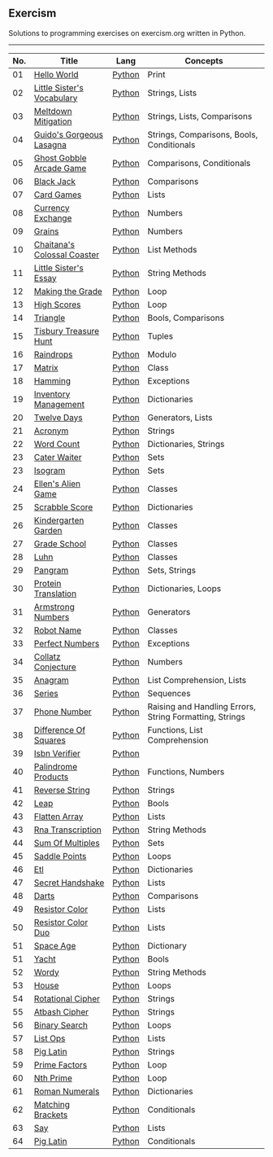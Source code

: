 <h2>Exercism</h2>
Solutions to programming exercises on exercism.org written in Python. 

---

| No. | Title | Lang | Concepts |
| --- | --- | --- | --- |
| 01 | [Hello World](https://exercism.org/tracks/python/exercises/hello-world/) | [Python](https://github.com/ARS-Technica/Exercism-Python-Solutions/tree/main/Hello%20World) | Print | 
| 02 | [Little Sister's Vocabulary](https://exercism.org/tracks/python/exercises/little-sisters-vocab) | [Python](https://github.com/ARS-Technica/Exercism-Python-Solutions/tree/main/Little%20Sister's%20Vocabulary) | Strings, Lists | 
| 03 | [Meltdown Mitigation](https://exercism.org/tracks/python/exercises/meltdown-mitigation) | [Python](https://github.com/ARS-Technica/Exercism-Python-Solutions/tree/main/Meltdown%20Mitigation) | Strings, Lists, Comparisons | 
| 04 | [Guido's Gorgeous Lasagna](https://exercism.org/tracks/python/exercises/guidos-gorgeous-lasagna) | [Python](https://github.com/ARS-Technica/Exercism-Python-Solutions/tree/main/Guido's%20Gorgeous%20Lasagna) | Strings, Comparisons, Bools, Conditionals  | 
| 05 | [Ghost Gobble Arcade Game](https://exercism.org/tracks/python/exercises/ghost-gobble-arcade-game) | [Python](https://github.com/ARS-Technica/Exercism-Python-Solutions/tree/main/Ghost%20Gobble%20Arcade%20Game) | Comparisons, Conditionals  | 
| 06 | [Black Jack](https://exercism.org/tracks/python/exercises/black-jack) | [Python](https://github.com/ARS-Technica/Exercism-Python-Solutions/tree/main/Black%20Jack) | Comparisons | 
| 07 | [Card Games](https://exercism.org/tracks/python/exercises/card-games) | [Python](https://github.com/ARS-Technica/Exercism-Python-Solutions/tree/main/Card%20Games) | Lists | 
| 08 | [Currency Exchange](https://exercism.org/tracks/python/exercises/currency-exchange) | [Python](https://github.com/ARS-Technica/Exercism-Python-Solutions/tree/main/Currency%20Exchange) | Numbers | 
| 09 | [Grains](https://exercism.org/tracks/python/exercises/grains) | [Python](https://github.com/ARS-Technica/Exercism-Python-Solutions/tree/main/Grains) | Numbers | 
| 10 | [Chaitana's Colossal Coaster](https://exercism.org/tracks/python/exercises/chaitanas-colossal-coaster) | [Python](https://github.com/ARS-Technica/Exercism-Python-Solutions/tree/main/Chaitana's%20Colossal%20Coaster) | List Methods | 
| 11 | [Little Sister's Essay](https://exercism.org/tracks/python/exercises/little-sisters-essay) | [Python](https://github.com/ARS-Technica/Exercism-Python-Solutions/tree/main/Little%20Sister's%20Essay) | String Methods | 
| 12 | [Making the Grade](https://exercism.org/tracks/python/exercises/making-the-grade) | [Python](https://github.com/ARS-Technica/Exercism-Python-Solutions/tree/main/Making%20the%20Grade) | Loop | 
| 13 | [High Scores](https://exercism.org/tracks/python/exercises/high-scores) | [Python](https://github.com/ARS-Technica/Exercism-Python-Solutions/tree/main/High%20Scores) | Loop | 
| 14 | [Triangle](https://exercism.org/tracks/python/exercises/triangle) | [Python](https://github.com/ARS-Technica/Exercism-Python-Solutions/tree/main/Triangle) | Bools, Comparisons | 
| 15 | [Tisbury Treasure Hunt](https://exercism.org/tracks/python/exercises/tisbury-treasure-hunt) | [Python](https://github.com/ARS-Technica/Exercism-Python-Solutions/tree/main/Tisbury%20Treasure%20Hunt) | Tuples | 
| 16 | [Raindrops](https://exercism.org/tracks/python/exercises/raindrops) | [Python](https://github.com/ARS-Technica/Exercism-Python-Solutions/tree/main/Raindrops) | Modulo | 
| 17 | [Matrix](https://exercism.org/tracks/python/exercises/matrix) | [Python](https://github.com/ARS-Technica/Exercism-Python-Solutions/tree/main/Matrix) | Class | 
| 18 | [Hamming](https://exercism.org/tracks/python/exercises/hamming) | [Python](https://github.com/ARS-Technica/Exercism-Python-Solutions/tree/main/Hamming) | Exceptions | 
| 19 | [Inventory Management](https://exercism.org/tracks/python/exercises/inventory-management) | [Python](https://github.com/ARS-Technica/Exercism-Python-Solutions/tree/main/Inventory%20Management) | Dictionaries | 
| 20 | [Twelve Days](https://exercism.org/tracks/python/exercises/twelve-days) | [Python](https://github.com/ARS-Technica/Exercism-Python-Solutions/tree/main/Twelve%20Days) | Generators, Lists | 
| 21 | [Acronym](https://exercism.org/tracks/python/exercises/acronym) | [Python](https://github.com/ARS-Technica/Exercism-Python-Solutions/tree/main/Acronym) | Strings | 
| 22 | [Word Count](https://exercism.org/tracks/python/exercises/word-count) | [Python](https://github.com/ARS-Technica/Exercism-Python-Solutions/tree/main/Word%20Count) | Dictionaries, Strings | 
| 23 | [Cater Waiter](https://exercism.org/tracks/python/exercises/cater-waiter) | [Python](https://github.com/ARS-Technica/Exercism-Python-Solutions/tree/main/Cater%20Waiter) | Sets |
| 23 | [Isogram](https://exercism.org/tracks/python/exercises/isogram) | [Python](https://github.com/ARS-Technica/Exercism-Python-Solutions/tree/main/Isogram) | Sets |
| 24 | [Ellen's Alien Game](https://exercism.org/tracks/python/exercises/ellens-alien-game) | [Python](https://github.com/ARS-Technica/Exercism-Python-Solutions/tree/main/Ellen's%20Alien%20Game) | Classes |
| 25 | [Scrabble Score](https://exercism.org/tracks/python/exercises/scrabble-score) | [Python](https://github.com/ARS-Technica/Exercism-Python-Solutions/tree/main/Scrabble%20Score) | Dictionaries |
| 26 | [Kindergarten Garden](https://exercism.org/tracks/python/exercises/kindergarten-garden) | [Python](https://github.com/ARS-Technica/Exercism-Python-Solutions/tree/main/Kindergarten%20Garden) | Classes |
| 27 | [Grade School](https://exercism.org/tracks/python/exercises/grade-school) | [Python](https://github.com/ARS-Technica/Exercism-Python-Solutions/tree/main/Grade%20School) | Classes |
| 28 | [Luhn](https://exercism.org/tracks/python/exercises/luhn) | [Python](https://github.com/ARS-Technica/Exercism-Python-Solutions/tree/main/Luhn) | Classes |
| 29 | [Pangram](https://exercism.org/tracks/python/exercises/pangram)| [Python](https://github.com/ARS-Technica/Exercism-Python-Solutions/tree/main/Pangram) | Sets, Strings |
| 30 | [Protein Translation](https://exercism.org/tracks/python/exercises/protein-translation) | [Python](https://github.com/ARS-Technica/Exercism-Python-Solutions/tree/main/Protein%20Translation) | Dictionaries, Loops |
| 31 | [Armstrong Numbers](https://exercism.org/tracks/python/exercises/armstrong-numbers) | [Python](https://github.com/ARS-Technica/Exercism-Python-Solutions/tree/main/Protein%20Translation) | Generators |
| 32 | [Robot Name](https://exercism.org/tracks/python/exercises/robot-name) | [Python](https://github.com/ARS-Technica/Exercism-Python-Solutions/tree/main/Robot%20Name) | Classes |
| 33 | [Perfect Numbers](https://exercism.org/tracks/python/exercises/perfect-numbers) | [Python](https://github.com/ARS-Technica/Exercism-Python-Solutions/tree/main/Perfect%20Numbers) | Exceptions |
| 34 | [Collatz Conjecture](https://exercism.org/tracks/python/exercises/collatz-conjecture) | [Python](https://github.com/ARS-Technica/Exercism-Python-Solutions/tree/main/Collatz%20Conjecture) | Numbers |
| 35 | [Anagram](https://exercism.org/tracks/python/exercises/anagram) | [Python](https://github.com/ARS-Technica/Exercism-Python-Solutions/tree/main/Anagram) | List Comprehension, Lists |
| 36 | [Series](https://exercism.org/tracks/python/exercises/series) | [Python](https://github.com/ARS-Technica/Exercism-Python-Solutions/tree/main/Series) | Sequences |
| 37 | [Phone Number](https://exercism.org/tracks/python/exercises/phone-number) | [Python](https://github.com/ARS-Technica/Exercism-Python-Solutions/tree/main/Phone%20Number) | Raising and Handling Errors, String Formatting, Strings |
| 38 | [Difference Of Squares](https://exercism.org/tracks/python/exercises/difference-of-squares/) | [Python](https://github.com/ARS-Technica/Exercism-Python-Solutions/tree/main/Difference%20Of%20Squares) | Functions, List Comprehension |
| 39 | [Isbn Verifier](https://exercism.org/tracks/python/exercises/isbn-verifier) | [Python](https://github.com/ARS-Technica/Exercism-Python-Solutions/tree/main/Isbn%20Verifier) | |
| 40 | [Palindrome Products](https://exercism.org/tracks/python/exercises/palindrome-products) | [Python](https://github.com/ARS-Technica/Exercism-Python-Solutions/tree/main/Palindrome%20Products) | Functions, Numbers |
| 41 | [Reverse String](https://exercism.org/tracks/python/exercises/reverse-string) | [Python](https://github.com/ARS-Technica/Exercism-Python-Solutions/tree/main/Reverse%20String) | Strings |
| 42 | [Leap](https://exercism.org/tracks/python/exercises/leap) | [Python](https://github.com/ARS-Technica/Exercism-Python-Solutions/tree/main/Leap) | Bools |
| 43 | [Flatten Array](https://exercism.org/tracks/python/exercises/flatten-array) | [Python](https://github.com/ARS-Technica/Exercism-Python-Solutions/tree/main/Flatten%20Array) | Lists |
| 43 | [Rna Transcription](https://exercism.org/tracks/python/exercises/rna-transcription) | [Python](https://github.com/ARS-Technica/Exercism-Python-Solutions/tree/main/Rna%20Transcription) | String Methods |
| 44 | [Sum Of Multiples](https://exercism.org/tracks/python/exercises/sum-of-multiples) | [Python](https://github.com/ARS-Technica/Exercism-Python-Solutions/tree/main/Sum%20Of%20Multiples) | Sets |
| 45 | [Saddle Points](https://exercism.org/tracks/python/exercises/saddle-points) | [Python](https://github.com/ARS-Technica/Exercism-Python-Solutions/tree/main/Saddle%20Points) | Loops |
| 46 | [Etl](https://exercism.org/tracks/python/exercises/etl) | [Python](https://github.com/ARS-Technica/Exercism-Python-Solutions/tree/main/Etl) | Dictionaries |
| 47 | [Secret Handshake](https://exercism.org/tracks/python/exercises/secret-handshake) | [Python](https://github.com/ARS-Technica/Exercism-Python-Solutions/tree/main/Secret%20Handshake) | Lists |
| 48 | [Darts](https://exercism.org/tracks/python/exercises/darts) | [Python](https://github.com/ARS-Technica/Exercism-Python-Solutions/tree/main/Darts) | Comparisons |
| 49 | [Resistor Color](https://exercism.org/tracks/python/exercises/resistor-color) | [Python](https://github.com/ARS-Technica/Exercism-Python-Solutions/tree/main/Resistor%20Color) | Lists |
| 50 | [Resistor Color Duo](https://exercism.org/tracks/python/exercises/darts) | [Python](https://github.com/ARS-Technica/Exercism-Python-Solutions/tree/main/Resistor%20Color%20Duo) | Lists |
| 51 | [Space Age](https://exercism.org/tracks/python/exercises/space-age) | [Python](https://github.com/ARS-Technica/Exercism-Python-Solutions/tree/main/Space%20Age) | Dictionary |
| 51 | [Yacht](https://exercism.org/tracks/python/exercises/yacht) | [Python](https://github.com/ARS-Technica/Exercism-Python-Solutions/tree/main/Yacht) | Bools |
| 52 | [Wordy](https://exercism.org/tracks/python/exercises/wordy) | [Python](https://github.com/ARS-Technica/Exercism-Python-Solutions/tree/main/Wordy) | String Methods |
| 53 | [House](https://exercism.org/tracks/python/exercises/house) | [Python](https://github.com/ARS-Technica/Exercism-Python-Solutions/tree/main/House) | Loops |
| 54 | [Rotational Cipher](https://exercism.org/tracks/python/exercises/rotational-cipher) | [Python](https://github.com/ARS-Technica/Exercism-Python-Solutions/tree/main/Rotational%20Cipher) | Strings |
| 55 | [Atbash Cipher](https://exercism.org/tracks/python/exercises/atbash-cipher) | [Python](https://github.com/ARS-Technica/Exercism-Python-Solutions/tree/main/Atbash%20Cipher) | Strings |
| 56 | [Binary Search](https://exercism.org/tracks/python/exercises/binary-search) | [Python](https://github.com/ARS-Technica/Exercism-Python-Solutions/tree/main/Binary%20Search) | Loops |
| 57 | [List Ops](https://exercism.org/tracks/python/exercises/list-ops) | [Python](https://github.com/ARS-Technica/Exercism-Python-Solutions/tree/main/List%20Ops) | Lists |
| 58 | [Pig Latin](https://exercism.org/tracks/python/exercises/pig-latin) | [Python](https://github.com/ARS-Technica/Exercism-Python-Solutions/tree/main/Pig%20Latin) | Strings |
| 59 | [Prime Factors](https://exercism.org/tracks/python/exercises/prime-factors) | [Python](https://github.com/ARS-Technica/Exercism-Python-Solutions/tree/main/Prime%20Factors) | Loop |
| 60 | [Nth Prime](https://exercism.org/tracks/python/exercises/nth-prime) | [Python](https://github.com/ARS-Technica/Exercism-Python-Solutions/tree/main/Nth%20Prime) | Loop |
| 61 | [Roman Numerals](https://exercism.org/tracks/python/exercises/roman-numerals) | [Python](https://github.com/ARS-Technica/Exercism-Python-Solutions/tree/main/Roman%20Numerals) | Dictionaries |
| 62 | [Matching Brackets](https://exercism.org/tracks/python/exercises/matching-brackets) | [Python](https://github.com/ARS-Technica/Exercism-Python-Solutions/tree/main/Matching%20Brackets) | Conditionals |
| 63 | [Say](https://exercism.org/tracks/python/exercises/say) | [Python](https://github.com/ARS-Technica/Exercism-Python-Solutions/tree/main/Say) | Lists |
| 64 | [Pig Latin](https://exercism.org/tracks/python/exercises/pig-latin) | [Python](https://github.com/ARS-Technica/Exercism-Python-Solutions/tree/main/Pig%20Latin) | Conditionals |
